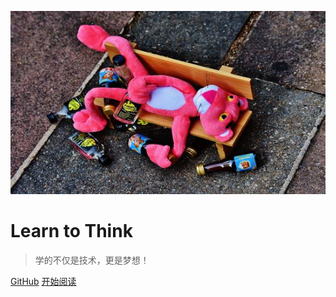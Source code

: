 ![logo](logo.jpg)

# Learn to Think <small></small>

> 学的不仅是技术，更是梦想！

<!-- - 简单、轻便 (压缩后 ~21kB)
- 无需生成 html 文件
- 众多主题 -->

[GitHub](https://github.com/yyy-router/yyy-router.github.io)
[开始阅读](README)